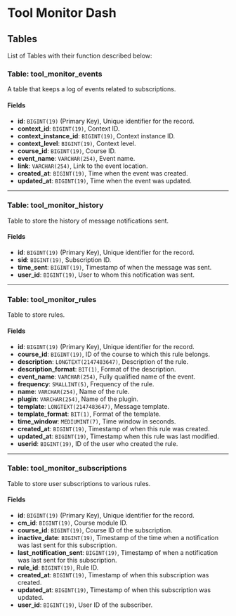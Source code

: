 # Tool Monitor Dash

## Tables

List of Tables with their function described below:

### Table: tool_monitor_events

A table that keeps a log of events related to subscriptions.

#### Fields

- **id**: `BIGINT(19)` (Primary Key), Unique identifier for the record.
- **context_id**: `BIGINT(19)`, Context ID.
- **context_instance_id**: `BIGINT(19)`, Context instance ID.
- **context_level**: `BIGINT(19)`, Context level.
- **course_id**: `BIGINT(19)`, Course ID.
- **event_name**: `VARCHAR(254)`, Event name.
- **link**: `VARCHAR(254)`, Link to the event location.
- **created_at**: `BIGINT(19)`, Time when the event was created.
- **updated_at**: `BIGINT(19)`, Time when the event was updated.

---

### Table: tool_monitor_history

Table to store the history of message notifications sent.

#### Fields

- **id**: `BIGINT(19)` (Primary Key), Unique identifier for the record.
- **sid**: `BIGINT(19)`, Subscription ID.
- **time_sent**: `BIGINT(19)`, Timestamp of when the message was sent.
- **user_id**: `BIGINT(19)`, User to whom this notification was sent.

---

### Table: tool_monitor_rules

Table to store rules.

#### Fields

- **id**: `BIGINT(19)` (Primary Key), Unique identifier for the record.
- **course_id**: `BIGINT(19)`, ID of the course to which this rule belongs.
- **description**: `LONGTEXT(2147483647)`, Description of the rule.
- **description_format**: `BIT(1)`, Format of the description.
- **event_name**: `VARCHAR(254)`, Fully qualified name of the event.
- **frequency**: `SMALLINT(5)`, Frequency of the rule.
- **name**: `VARCHAR(254)`, Name of the rule.
- **plugin**: `VARCHAR(254)`, Name of the plugin.
- **template**: `LONGTEXT(2147483647)`, Message template.
- **template_format**: `BIT(1)`, Format of the template.
- **time_window**: `MEDIUMINT(7)`, Time window in seconds.
- **created_at**: `BIGINT(19)`, Timestamp of when this rule was created.
- **updated_at**: `BIGINT(19)`, Timestamp when this rule was last modified.
- **userid**: `BIGINT(19)`, ID of the user who created the rule.

---

### Table: tool_monitor_subscriptions

Table to store user subscriptions to various rules.

#### Fields

- **id**: `BIGINT(19)` (Primary Key), Unique identifier for the record.
- **cm_id**: `BIGINT(19)`, Course module ID.
- **course_id**: `BIGINT(19)`, Course ID of the subscription.
- **inactive_date**: `BIGINT(19)`, Timestamp of the time when a notification was last sent for this subscription.
- **last_notification_sent**: `BIGINT(19)`, Timestamp of when a notification was last sent for this subscription.
- **rule_id**: `BIGINT(19)`, Rule ID.
- **created_at**: `BIGINT(19)`, Timestamp of when this subscription was created.
- **updated_at**: `BIGINT(19)`, Timestamp of when this subscription was updated.
- **user_id**: `BIGINT(19)`, User ID of the subscriber.
